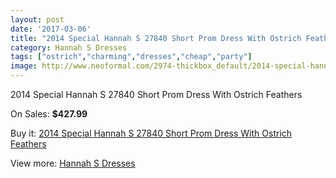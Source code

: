 ```yaml
---
layout: post
date: '2017-03-06'
title: "2014 Special Hannah S 27840 Short Prom Dress With Ostrich Feathers"
category: Hannah S Dresses
tags: ["ostrich","charming","dresses","cheap","party"]
image: http://www.neoformal.com/2974-thickbox_default/2014-special-hannah-s-27840-short-prom-dress-with-ostrich-feathers.jpg
---
```

2014 Special Hannah S 27840 Short Prom Dress With Ostrich Feathers

On Sales: **$427.99**
<a href="https://www.neoformal.com/en/hannah-s-dresses/1105-2014-special-hannah-s-27840-short-prom-dress-with-ostrich-feathers.html"><amp-img layout="responsive" width="600" height="600" src="//www.neoformal.com/2974-thickbox_default/2014-special-hannah-s-27840-short-prom-dress-with-ostrich-feathers.jpg" alt="2014 Special Hannah S 27840 Short Prom Dress With Ostrich Feathers 0" /></a>
<a href="https://www.neoformal.com/en/hannah-s-dresses/1105-2014-special-hannah-s-27840-short-prom-dress-with-ostrich-feathers.html"><amp-img layout="responsive" width="600" height="600" src="//www.neoformal.com/2975-thickbox_default/2014-special-hannah-s-27840-short-prom-dress-with-ostrich-feathers.jpg" alt="2014 Special Hannah S 27840 Short Prom Dress With Ostrich Feathers 1" /></a>

Buy it: [2014 Special Hannah S 27840 Short Prom Dress With Ostrich Feathers](https://www.neoformal.com/en/hannah-s-dresses/1105-2014-special-hannah-s-27840-short-prom-dress-with-ostrich-feathers.html "2014 Special Hannah S 27840 Short Prom Dress With Ostrich Feathers")

View more: [Hannah S Dresses](https://www.neoformal.com/en/12-hannah-s-dresses "Hannah S Dresses")